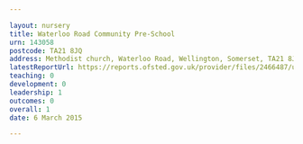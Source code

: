 ```yaml
---

layout: nursery
title: Waterloo Road Community Pre-School
urn: 143058
postcode: TA21 8JQ
address: Methodist church, Waterloo Road, Wellington, Somerset, TA21 8JQ
latestReportUrl: https://reports.ofsted.gov.uk/provider/files/2466487/urn/143058.pdf
teaching: 0
development: 0
leadership: 1
outcomes: 0
overall: 1
date: 6 March 2015

---
```

